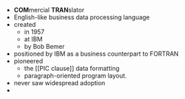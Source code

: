 - **COM**mercial **TRAN**slator
- English-like business data processing language
- created
	- in 1957
	- at IBM
	- by Bob Bemer
- positioned by IBM as a business counterpart to FORTRAN
- pioneered
	- the [[PIC clause]] data formatting
	- paragraph-oriented program layout.
- never saw widespread adoption
-
